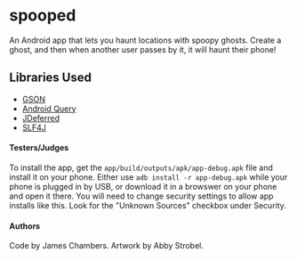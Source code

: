 spooped
=======
An Android app that lets you haunt locations with spoopy ghosts. Create a ghost, and then when another user passes by it, it will haunt their phone!

## Libraries Used
* [GSON](https://code.google.com/p/google-gson/)
* [Android Query](https://code.google.com/p/android-query/)
* [JDeferred](https://github.com/jdeferred/jdeferred)
* [SLF4J](http://www.slf4j.org/)

#### Testers/Judges
To install the app, get the `app/build/outputs/apk/app-debug.apk` file and install it on your phone.
Either use `adb install -r app-debug.apk` while your phone is plugged in by USB, or download it in
a browswer on your phone and open it there. You will need to change security settings to allow app
installs like this. Look for the "Unknown Sources" checkbox under Security.

#### Authors
Code by James Chambers.
Artwork by Abby Strobel.
